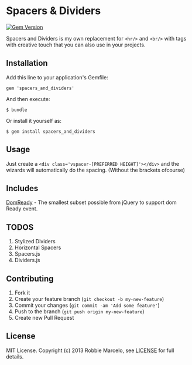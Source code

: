 # Spacers & Dividers

[![Gem Version](https://badge.fury.io/rb/spacers_and_dividers.png)](http://badge.fury.io/rb/spacers_and_dividers)

Spacers and Dividers is my own replacement for ```<hr/>``` and ```<br/>``` with
tags with creative touch that you can also use in your projects.

## Installation

Add this line to your application's Gemfile:

    gem 'spacers_and_dividers'

And then execute:

    $ bundle

Or install it yourself as:

    $ gem install spacers_and_dividers

## Usage

   Just create a ```<div class='vspacer-[PREFERRED HEIGHT]'></div>``` and the
   wizards will automatically do the spacing. (Without the brackets ofcourse)

## Includes

   [DomReady] - The smallest subset possible from jQuery to support dom Ready event.

## TODOS

1. Stylized Dividers
2. Horizontal Spacers
3. Spacers.js
4. Dividers.js

## Contributing

1. Fork it
2. Create your feature branch (`git checkout -b my-new-feature`)
3. Commit your changes (`git commit -am 'Add some feature'`)
4. Push to the branch (`git push origin my-new-feature`)
5. Create new Pull Request

## License

  MIT License. Copyright (c) 2013 Robbie Marcelo, see [LICENSE] for full
  details.


[LICENSE]: http://github.com/rbmrclo/spacers_and_dividers/blob/master/LICENSE.txt
[DomReady]: https://code.google.com/p/domready/
